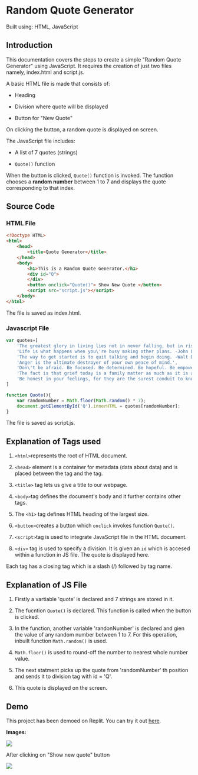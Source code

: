 # Random Quote Generator

Built using: HTML, JavaScript

## Introduction

This documentation covers the steps to create a simple "Random Quote Generator" using JavaScript. It requires the creation of just two files namely, index.html and script.js.

A basic HTML file is made that consists of:

* Heading

* Division where quote will be displayed

* Button for "New Quote"

On clicking the button, a random quote is displayed on screen.

The JavaScript file includes:

* A list of 7 quotes (strings)

* `Quote()` function

When the button is clicked, `Quote()` function is invoked. The function chooses a **random number** between 1 to 7 and displays the quote corresponding to that index.


## Source Code

### HTML File

```HTML
<!Doctype HTML>
<html>
    <head>
        <title>Quote Generator</title>
    </head>
    <body>
        <h1>This is a Random Quote Generator.</h1>
        <div id="Q">
        </div>
        <button onclick="Quote()"> Show New Quote </button>
        <script src="script.js"></script>
    </body>
</html>

```
The file is saved as index.html.

### Javascript File

```js
var quotes=[
    'The greatest glory in living lies not in never falling, but in rising every time we fall. -Nelson Mandela',
    'Life is what happens when you\'re busy making other plans. -John Lennon',
    'The way to get started is to quit talking and begin doing. -Walt Disney',
    'Anger is the ultimate destroyer of your own peace of mind.',
    'Don\'t be afraid. Be focused. Be determined. Be hopeful. Be empowered.',
    'The fact is that grief today is a family matter as much as it is an individual one.',
    'Be honest in your feelings, for they are the surest conduit to knowledge.'
]

function Quote(){
    var randomNumber = Math.floor(Math.random() * 7);
    document.getElementById('Q').innerHTML = quotes[randomNumber];
}
```
The file is saved as script.js.

## Explanation of Tags used

1. `<html>`represents the root of HTML document.

2. `<head>` element is a container for metadata (data about data) and is placed between the <html> tag and the <body> tag.
    
3. `<title>` tag lets us give a title to our webpage.
    
4. `<body>`tag defines the document's body and it further contains other tags.
    
5. The `<h1>` tag defines HTML heading of the largest size. 

6. `<button>`creates a button which `onclick` invokes function `Quote()`.

7. `<script>`tag is used to integrate JavaScript file in the HTML document.

8. `<div>` tag is used to specify a division. It is given an `id` which is accesed within a function in JS file. The quote is displayed here.

Each tag has a closing tag which is a slash (/) followed by tag name.
    
## Explanation of JS File
    
1. Firstly a vartiable 'quote' is declared and 7 strings are stored in it. 
  
2. The fucntion `Quote()` is declared. This function is called when the button is clicked.
    
3. In the function, another variable 'randonNumber' is declared and gien the value of any random number between 1 to 7. For this operation, inbuilt function `Math.random()` is used.
    
4. `Math.floor()` is used to round-off the number to nearest whole number value.
 
5. The next statment picks up the quote from 'randomNumber' th position and sends it to division tag with id = 'Q'.
   
6. This quote is displayed on the screen.
    
## Demo

This project has been demoed on Replit. You can try it out [here](https://replit.com/@areenoverclouds/ShadyWastefulLivedistro#index.html).
    
**Images:**
    
 <img src="https://cdn.discordapp.com/attachments/884864861815857173/907351211555053658/1.PNG">
    
 After clicking on "Show new quote" button
    
 <img src="https://cdn.discordapp.com/attachments/884864861815857173/907351226138652672/2.PNG">
